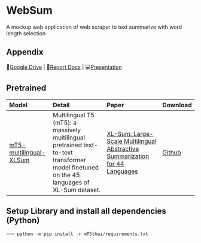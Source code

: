 # WebSum
 A mockup web application of web scraper to text summarize with word length selection


## Appendix
📁[Google Drive](https://drive.google.com/drive/folders/1eycRcO2_xs6bJd0_1lCI4ZjrOXV2N7mn?usp=sharing) | 
📄[Report Docs](https://docs.google.com/document/d/1KUCkL23nc9xgmZlUj43Libs7y7ZtmHPQwx8gPfH73Rc/edit?usp=sharing) | 
💻[Presentation](https://www.canva.com/design/DAFh8M8fXhA/JeDjh2_DTnQxwcFyZrYz0g/edit?utm_content=DAFh8M8fXhA&utm_campaign=designshare&utm_medium=link2&utm_source=sharebutton)


## Pretrained

| Model  | Detail  | Paper  | Download  |
| :------ | :------ | :------ | :------------ |
| [mT5-multilingual-XLSum](https://huggingface.co/csebuetnlp/mT5_multilingual_XLSum#mt5-multilingual-xlsum) | Multilingual T5 (mT5): a massively multilingual pretrained text-to-text transformer model finetuned on the 45 languages of XL-Sum dataset. | [XL-Sum: Large-Scale Multilingual Abstractive Summarization for 44 Languages](https://aclanthology.org/2021.findings-acl.413/) | [Github](https://github.com/csebuetnlp/xl-sum) |


## Setup Library and install all dependencies (Python)
```python
>>> python -m pip install -r mT5thai/requirements.txt
```